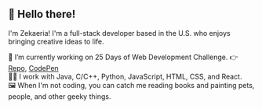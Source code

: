 ## 👋 Hello there! 

I'm Zekaeria! I'm a full-stack developer based in the U.S. who enjoys bringing creative ideas to life.

🌱 I’m currently working on 25 Days of Web Development Challenge. 👉 [Repo](https://github.com/Zekaeria/25-days-of-web-development), [CodePen](https://codepen.io/zekaeria) \
👨‍💻 I work with Java, C/C++, Python, JavaScript, HTML, CSS, and React. \
🖼️ When I'm not coding, you can catch me reading books and painting pets, people, and other geeky things. 

<!--
**Zekaeria/Zekaeria** is a ✨ _special_ ✨ repository because its `README.md` (this file) appears on your GitHub profile.

Here are some ideas to get you started:

- 🌱 I’m currently working on 25 days of 
- 💬 Ask me about ...
- 📫 How to reach me: ...
- 😄 Pronouns: ...
- ⚡ Fun fact: ...
-->
